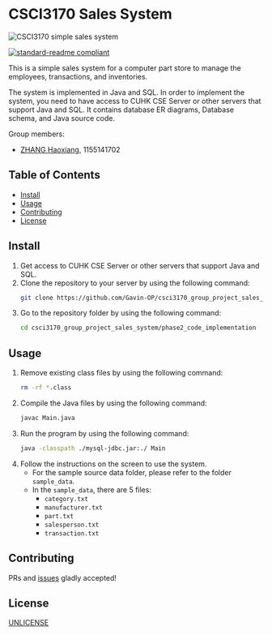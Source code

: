 # CSCI3170 Sales System  

![CSCI3170 simple sales system](https://github.com/Gavin-OP/csci3170_group_project_sales_system/blob/main/Public/Plot/sales_system_welcome.png)  

[![standard-readme compliant](https://img.shields.io/badge/readme%20style-standard-brightgreen.svg?style=flat-square)](https://github.com/RichardLitt/standard-readme)

This is a simple sales system for a computer part store to manage the employees, transactions, and inventories. 

The system is implemented in Java and SQL. In order to implement the system, you need to have access to CUHK CSE Server or other servers that support Java and SQL. It contains database ER diagrams, Database schema, and Java source code. 

Group members:
- [ZHANG Haoxiang](emailto:HaoxiangZhang@link.cuhk.edu.hk), 1155141702  

## Table of Contents
- [Install](https://github.com/Gavin-OP/csci3170_group_project_sales_system/blob/main/README.md#install)
- [Usage](https://github.com/Gavin-OP/csci3170_group_project_sales_system/blob/main/README.md#usage)
- [Contributing](https://github.com/Gavin-OP/csci3170_group_project_sales_system/blob/main/README.md#contributing)
- [License](https://github.com/Gavin-OP/csci3170_group_project_sales_system/blob/main/README.md#license)

## Install  

1. Get access to CUHK CSE Server or other servers that support Java and SQL.
2. Clone the repository to your server by using the following command:
    ```bash
    git clone https://github.com/Gavin-OP/csci3170_group_project_sales_system.git
    ```
3. Go to the repository folder by using the following command:
    ```bash
    cd csci3170_group_project_sales_system/phase2_code_implementation
    ```
   
## Usage

1. Remove existing class files by using the following command:
    ```bash
    rm -rf *.class
    ```
2. Compile the Java files by using the following command:
    ```bash
    javac Main.java
    ```
3. Run the program by using the following command:
    ```bash
    java -classpath ./mysql-jdbc.jar:./ Main
    ```
4. Follow the instructions on the screen to use the system.
   - For the sample source data folder, please refer to the folder `sample_data`.
   - In the `sample_data`, there are 5 files:
     - `category.txt`  
     - `manufacturer.txt`  
     - `part.txt`  
     - `salesperson.txt`  
     - `transaction.txt`  

## Contributing
PRs and [issues](https://github.com/Gavin-OP/csci3170_group_project_sales_system/issues) gladly accepted!

## License

[UNLICENSE](./LICENSE)


